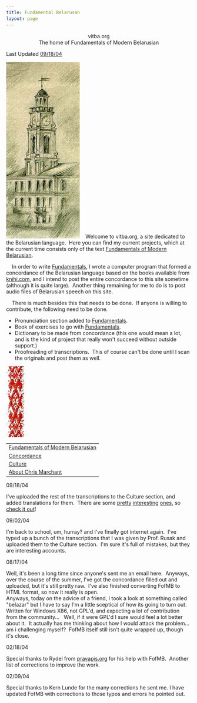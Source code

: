 ```yaml
---
title: Fundamental Belarusan
layout: page
---
```



<div style="text-align: center;">

vitba.org  
<span class="small"><span class="small">The home of Fundamentals of
Modern Belarusian</span></span>  

</div>

  
  
Last Updated [09/18/04](#091804)  
  
  
![Ratusha](ratusha.jpg)    Welcome to vitba.org, a site dedicated to the
Belarusian language.  Here you can find my current projects, which at
the current time consists only of the text
[<span style="text-decoration: underline;">Fundamentals of Modern
Belarusian</span>](fofmb/fofmb.html).  
  
    In order to write
[<span style="text-decoration: underline;">Fundamentals</span>](fofmb/fofmb.html),
I wrote a computer program that formed a concordance of the Belarusian
language based on the books available from
[knihi.com](http://www.knihi.com/), and I intend to post the entire
concordance to this site sometime (although it is quite large).  Another
thing remaining for me to do is to post audio files of Belarusian speech
on this site.  
  
    There is much besides this that needs to be done.  If anyone is
willing to contribute, the following need to be done.  

  - Pronunciation section added to
    [<span style="text-decoration: underline;">Fundamentals</span>](fofmb/fofmb.html).
  - Book of exercises to go with
    [<span style="text-decoration: underline;">Fundamentals</span>](fofmb/fofmb.html).
  - Dictionary to be made from concordance (this one would mean a lot,
    and is the kind of project that really won't succeed without outside
    support.)
  - Proofreading of transcriptions.  This of course can't be done until
    I scan the originals and post them as well.  

![banner](banner.jpg) <span class="small"></span>
<span class="small"></span> <span class="small"></span>
<span class="small"></span>

<table>
<colgroup>
<col style="width: 100%" />
</colgroup>
<tbody>
<tr class="odd">
<td><a href="fofmb/fofmb.html">Fundamentals of Modern Belarusian</a><br />
</td>
</tr>
<tr class="even">
<td><a href="concordance/concordance.html">Concordance</a><br />
</td>
</tr>
<tr class="odd">
<td><a href="culture/culture.html"><span style="text-decoration: underline;">Culture</span></a><br />
</td>
</tr>
<tr class="even">
<td><a href="aboutthe/chris_marchant.html">About Chris Marchant<br />
</a></td>
</tr>
</tbody>
</table>

  
  
<span id="091804"></span>09/18/04  
  
I've uploaded the rest of the transcriptions to the Culture section, and
added translations for them.  There are some
[pretty](culture/transcriptions/dzyonnik_5_brygady/lyric_lyonya.html)
[interesting](culture/transcriptions/dzyonnik_5_brygady/text_4.html)
[ones](culture/transcriptions/dzyonnik_5_brygady/vyalikaya_vobryna_village.html),
so [check it
out](culture/transcriptions/dzyonnik_5_brygady/fifth_brigade.html)\!  
  
09/02/04  
  
I'm back to school, um, hurray? and I've finally got internet again. 
I've typed up a bunch of the transcriptions that I was given by Prof.
Rusak and uploaded them to the Culture section.  I'm sure it's full of
mistakes, but they are interesting accounts.  
  
  
08/17/04  
  
Well, it's been a long time since anyone's sent me an email here. 
Anyways, over the course of the summer, I've got the concordance filled
out and uploaded, but it's still pretty raw.  I've also finished
converting FofMB to HTML format, so now it really is open.  
Anyways, today on the advice of a friend, I took a look at something
called "belazar" but I have to say I'm a little sceptical of how its
going to turn out.  Written for Windows X86, not GPL'd, and expecting a
lot of contribution from the community...   Well, if it were GPL'd I
sure would feel a lot better about it.  It actually has me thinking
about how I would attack the problem...  am i challenging myself?  FofMB
itself still isn't quite wrapped up, though it's close.  
  
  
02/18/04  
  
Special thanks to Rydel from [pravapis.org](http://www.pravapis.org/)
for his help with FofMB.  Another list of corrections to improve the
work.  
  
  
02/09/04  
  
Special thanks to Kern Lunde for the many corrections he sent me. I have
updated FofMB with corrections to those typos and errors he pointed
out.

